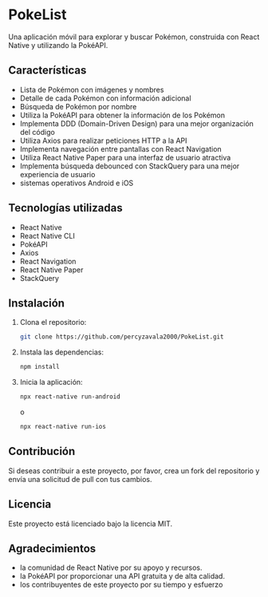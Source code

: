 # PokeList

Una aplicación móvil para explorar y buscar Pokémon, construida con React Native y utilizando la PokéAPI.

## Características

- Lista de Pokémon con imágenes y nombres
- Detalle de cada Pokémon con información adicional
- Búsqueda de Pokémon por nombre
- Utiliza la PokéAPI para obtener la información de los Pokémon
- Implementa DDD (Domain-Driven Design) para una mejor organización del código
- Utiliza Axios para realizar peticiones HTTP a la API
- Implementa navegación entre pantallas con React Navigation
- Utiliza React Native Paper para una interfaz de usuario atractiva
- Implementa búsqueda debounced con StackQuery para una mejor experiencia de usuario
- sistemas operativos Android e iOS

## Tecnologías utilizadas

- React Native
- React Native CLI
- PokéAPI
- Axios
- React Navigation
- React Native Paper
- StackQuery

## Instalación

1. Clona el repositorio:
   ```sh
   git clone https://github.com/percyzavala2000/PokeList.git 
    ```
2. Instala las dependencias:
    ```sh
    npm install
    ```
3. Inicia la aplicación:   
    ```sh
    npx react-native run-android
    ```
    o
    ```sh
    npx react-native run-ios
    ```     
## Contribución
Si deseas contribuir a este proyecto, por favor, crea un fork del repositorio y envía una solicitud de pull con tus cambios.
## Licencia
Este proyecto está licenciado bajo la licencia MIT.
## Agradecimientos
- la comunidad de React Native por su apoyo y recursos.
- la PokéAPI por proporcionar una API gratuita y de alta calidad.
- los contribuyentes de este proyecto por su tiempo y esfuerzo